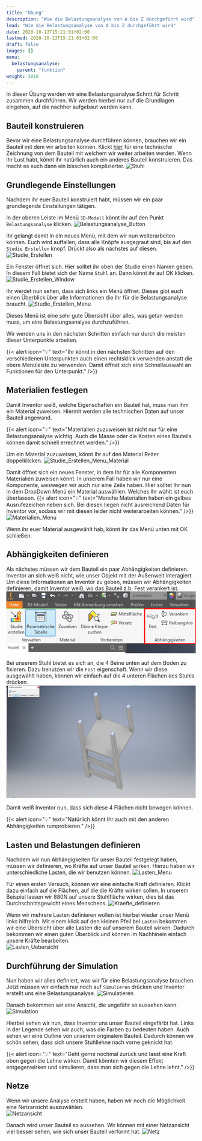 ```yaml
---
title: "Übung"
description: "Wie die Belastungsanalyse von A bis Z durchgeführt wird"
lead: "Wie die Belastungsanalyse von A bis Z durchgeführt wird"
date: 2020-10-13T15:21:01+02:00
lastmod: 2020-10-13T15:21:01+02:00
draft: false
images: []
menu:
  belastungsanalyse:
    parent: "funktion"
weight: 3010
---
```


In dieser Übung werden wir eine Belastungsanalyse Schritt für Schritt zusammen durchführen. Wir werden hierbei nur auf die Grundlagen eingehen, auf die nachher aufgebaut werden kann.

## Bauteil konstruieren

Bevor wir eine Belastungsanalyse durchführen können, brauchen wir ein Bauteil mit dem wir arbeiten können. Klickt <a href="https://files.conor-burns.com/docs/Stuhl.pdf" target="_blank" rel="noopener"
        role="button">hier</a> für eine technische Zeichnung von dem Bauteil mit welchem wir weiter arbeiten werden. Wenn ihr Lust habt, könnt ihr natürlich auch ein anderes Bauteil konstruieren. Das macht es euch dann ein bisschen komplizierter.
![Stuhl](Stuhl.PNG)

## Grundlegende Einstellungen

Nachdem ihr euer Bauteil konstruiert habt, müssen wir ein paar grundlegende Einstellungen tätigen.

In der oberen Leiste im Menü `3D-Modell` könnt ihr auf den Punkt `Belastungsanalyse` klicken.
![Belastungsanalyse_Button](Belastungsanalyse_Button.PNG)

Ihr gelangt damit in ein neues Menü, mit dem wir nun weiterarbeiten können. Euch wird auffallen, dass alle Knöpfe ausgegraut sind, bis auf den `Studie Erstellen` knopf. Drückt also als nächstes auf diesen.
![Studie_Erstellen](Studie_Erstellen.PNG)

Ein Fenster öffnet sich. Hier solltet ihr oben der Studie einen Namen geben. In diesem Fall bietet sich der Name `Stuhl` an. Dann könnt ihr auf OK klicken.
![Studie_Erstellen_Window](Studie_Erstellen_Window.PNG)

Ihr werdet nun sehen, dass sich links ein Menü öffnet. Dieses gibt euch einen Überblick über alle Informationen die Ihr für die Belastungsanalyse braucht.
![Studie_Erstellen_Menu](Studie_Erstellen_Menu.PNG)

Dieses Menü ist eine sehr gute Übersicht über alles, was getan werden muss, um eine Belastungsanalyse durchzuführen.

Wir werden uns in den nächsten Schritten einfach nur durch die meisten dieser Unterpunkte arbeiten.

{{< alert icon="💡" text="Ihr könnt in den nächsten Schritten auf den verschiedenen Unterpunkten auch einen rechtsklick verwenden anstatt die obere Menüleiste zu verwenden. Damit öffnet sich eine Schnellauswahl an Funktionen für den Unterpunkt." />}}

## Materialien festlegen

Damit Inventor weiß, welche Eigenschaften ein Bauteil hat, muss man ihm ein Material zuweisen. Hiermit werden alle technischen Daten auf unser Bauteil angewand. 

{{< alert icon="💡" text="Materialien zuzuweisen ist nicht nur für eine Belastungsanalyse wichtig. Auch die Masse oder die Kosten eines Bauteils können damit schnell errechnet werden." />}}

Um ein Material zuzuweisen, könnt Ihr auf den Material Reiter doppelklicken.
![Studie_Erstellen_Menu_Material](Studie_Erstellen_Menu_Material.PNG)

Damit öffnet sich ein neues Fenster, in dem Ihr für alle Komponenten Materialien zuweisen könnt. In unserem Fall haben wir nur eine Komponente, weswegen wir auch nur eine Zeile haben. Hier solltet Ihr nun in dem DropDown Menü ein Material auswählen. Welches Ihr wählt ist euch überlassen.
{{< alert icon="💡" text="Manche Materialien haben ein gelbes Ausrufezeichen neben sich. Bei diesen liegen nicht ausreichend Daten für Inventor vor, sodass wir mit diesen leider nicht weiterarbeiten können." />}}
![Materialien_Menu](Materialien_Menu.PNG)

Wenn ihr euer Material ausgewählt hab, könnt ihr das Menü unten mit OK schließen.

## Abhängigkeiten definieren

Als nächstes müssen wir dem Bauteil ein paar Abhängigkeiten definieren. Inventor an sich weiß nicht, wie unser Objekt mit der Außenwelt interagiert. Um diese Informationen an Inventor zu geben, müssen wir Abhängigkeiten definieren, damit Inventor weiß, wo das Bauteil z.b. Fest verankert ist.
![Abhängigkeiten_Menu](Abhängigkeiten_Menu.PNG)

Bei unserem Stuhl bietet es sich an, die 4 Beine unten auf dem Boden zu fixieren. Dazu benutzen wir die `Fest` eigenschaft. Wenn wir diese ausgewählt haben, können wir einfach auf die 4 unteren Flächen des Stuhls drücken.
![Abhängigkeiten_Festlegen](Abhängigkeiten_Festlegen.PNG)

Damit weiß Inventor nun, dass sich diese 4 Flächen nicht bewegen können.

{{< alert icon="💡" text="Natürlich könnt Ihr auch mit den anderen Abhängigkeiten rumprobieren." />}}

## Lasten und Belastungen definieren

Nachdem wir nun Abhängigkeiten für unser Bauteil festgelegt haben, müssen wir definieren, wo Kräfte auf unser Bauteil wirken. Hierzu haben wir unterschiedliche Lasten, die wir benutzen können.
![Lasten_Menu](Lasten_Menu.PNG)

Für einen ersten Versuch, können wir eine einfache Kraft definieren. Klickt dazu einfach auf die Flächen, auf die die Kräfte wirken sollen. In unserem Beispiel lassen wir 880N auf unsere Stuhlfläche wirken, dies ist das Durchschnittsgewicht eines Menschens.
![Kraefte_definieren](Kraefte_definieren.PNG)

Wenn wir mehrere Lasten definieren wollen ist hierbei wieder unser Menü links hilfreich. Mit einem klick auf den kleinen Pfeil bei `Lasten` bekommen wir eine Übersicht über alle Lasten die auf unserem Bauteil wirken. Dadurch bekommen wir einen guten Überblick und können im Nachhinein einfach unsere Kräfte bearbeiten.<br />
![Lasten_Uebersicht](Lasten_Uebersicht.PNG)

## Durchführung der Simulation
Nun haben wir alles definiert, was wir für eine Belastungsanalyse brauchen. Jetzt müssen wir einfach nur noch auf `Simulieren` drücken und Inventor erstellt uns eine Belastungsanalyse.
![Simulatieren](Simulieren.PNG)

Danach bekommen wir eine Ansicht, die ungefähr so aussehen kann.
![Simulation](Simulation.PNG)

Hierbei sehen wir nun, dass Inventor uns unser Bauteil eingefärbt hat. Links in der Legende sehen wir auch, was die Farben zu bedeuten haben. Auch sehen wir eine Outline von unserem originalem Bauteil. Dadurch können wir schön sehen, dass sich unsere Stuhllehne nach vorne geknickt hat.

{{< alert icon="💡" text="Geht gerne nochmal zurück und lasst eine Kraft oben gegen die Lehne wirken. Damit könnten wir diesem Effekt entgegenwirken und simulieren, dass man sich gegen die Lehne lehnt." />}}

## Netze
Wenn wir unsere Analyse erstellt haben, haben wir noch die Möglichkeit eine Netzansicht auszuwählen.<br />
![Netzansicht](Netzansicht.PNG)

Danach wird unser Bauteil so aussehen. Wir können mit einer Netzansicht viel besser sehen, wie sich unser Bauteil verformt hat.
![Netz](Netz.PNG)

